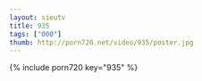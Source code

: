 ```yaml
--- 
layout: sieutv
title: 935
tags: ["000"]
thumb: http://porn720.net/video/935/poster.jpg
---
```

{% include porn720 key="935" %} 
